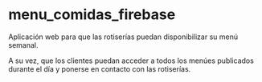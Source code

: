 # menu_comidas_firebase
Aplicación web para que las rotiserías puedan disponibilizar su menú semanal.

A su vez, que los clientes puedan acceder a todos los menúes publicados durante el día y ponerse en contacto con las rotiserías.
